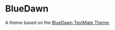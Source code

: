 # BlueDawn

A theme based on the [BlueDawn TextMate Theme](http://colorsublime.com/theme/BlueDawn).
